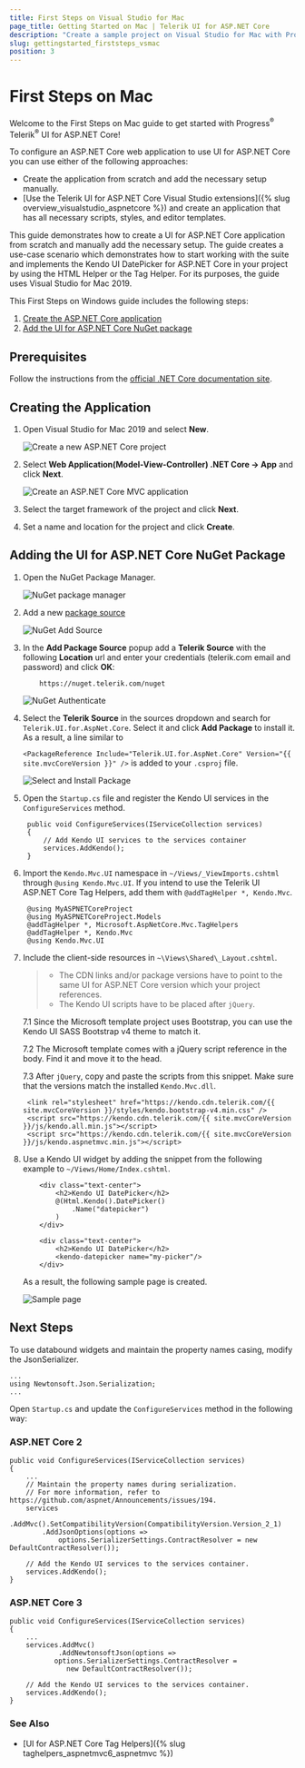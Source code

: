 ```yaml
---
title: First Steps on Visual Studio for Mac
page_title: Getting Started on Mac | Telerik UI for ASP.NET Core
description: "Create a sample project on Visual Studio for Mac with Progress Telerik UI for ASP.NET Core (aka MVC 6 or ASP.NET Core MVC)."
slug: gettingstarted_firststeps_vsmac
position: 3
---
```


# First Steps on Mac

Welcome to the First Steps on Mac guide to get started with Progress<sup>®</sup> Telerik<sup>®</sup> UI for ASP.NET Core!

To configure an ASP.NET Core web application to use UI for ASP.NET Core you can use either of the following approaches:

* Create the application from scratch and add the necessary setup manually.
* [Use the Telerik UI for ASP.NET Core Visual Studio extensions]({% slug overview_visualstudio_aspnetcore %}) and create an application that has all necessary scripts, styles, and editor templates.

This guide demonstrates how to create a UI for ASP.NET Core application from scratch and manually add the necessary setup. The guide creates a use-case scenario which demonstrates how to start working with the suite and implements the Kendo UI DatePicker for ASP.NET Core in your project by using the HTML Helper or the Tag Helper. For its purposes, the guide uses Visual Studio for Mac 2019.

This First Steps on Windows guide includes the following steps:

1. [Create the ASP.NET Core application](#creating-the-application)
1. [Add the UI for ASP.NET Core NuGet package](#adding-the-ui-for-aspnet-core-nuget-package)

## Prerequisites

Follow the instructions from the [official .NET Core documentation site](https://docs.microsoft.com/en-us/dotnet/core/macos-prerequisites?tabs=netcore2x).

## Creating the Application

1. Open Visual Studio for Mac 2019 and select **New**.

    ![Create a new ASP.NET Core project](images/mac-create-new.png)

2. Select **Web Application(Model-View-Controller) .NET Core -> App** and click **Next**.

    ![Create an ASP.NET Core MVC application](images/mac-select-web-app.png)

3. Select the target framework of the project and click **Next**.
4. Set a name and location for the project and click **Create**.    

## Adding the UI for ASP.NET Core NuGet Package

1. Open the NuGet Package Manager.

	![NuGet package manager](images/mac-manage-nuget.png)

2. Add a new [package source](https://docs.microsoft.com/en-us/visualstudio/mac/nuget-walkthrough?toc=%2Fnuget%2Ftoc.json&view=vsmac-2019#adding-package-sources)

	![NuGet Add Source](images/mac-add-nuget-source.png)

3.  In the **Add Package Source** popup add a **Telerik Source** with the following **Location** url and enter your credentials (telerik.com email and password) and click **OK**:

    ```
        https://nuget.telerik.com/nuget
    ```
	![NuGet Authenticate](images/mac-nuget-authenticate.png)

4. Select the **Telerik Source** in the sources dropdown and search for `Telerik.UI.for.AspNet.Core`. Select it and click **Add Package** to install it. 
As a result, a line similar to 

    `<PackageReference Include="Telerik.UI.for.AspNet.Core" Version="{{ site.mvcCoreVersion }}" />` is added to your `.csproj` file.

	![Select and Install Package](images/mac-nuget-install.png)

    

5. Open the `Startup.cs` file and register the Kendo UI services in the `ConfigureServices` method.

		public void ConfigureServices(IServiceCollection services)
		{
			// Add Kendo UI services to the services container
			services.AddKendo();
		}

6. Import the `Kendo.Mvc.UI` namespace in `~/Views/_ViewImports.cshtml` through `@using Kendo.Mvc.UI`. If you intend to use the Telerik UI ASP.NET Core Tag Helpers, add them with `@addTagHelper *, Kendo.Mvc`.

        
        @using MyASPNETCoreProject
	    @using MyASPNETCoreProject.Models
        @addTagHelper *, Microsoft.AspNetCore.Mvc.TagHelpers
        @addTagHelper *, Kendo.Mvc
        @using Kendo.Mvc.UI
        

7. Include the client-side resources in `~\Views\Shared\_Layout.cshtml`.

	> * The CDN links and/or package versions have to point to the same UI for ASP.NET Core version which your project references.
	> * The Kendo UI scripts have to be placed after `jQuery`.

    7.1 Since the Microsoft template project uses Bootstrap, you can use the Kendo UI SASS Bootstrap v4 theme to match it.

  	7.2 The Microsoft template comes with a jQuery script reference in the body. Find it and move it to the head.

    7.3 After `jQuery`, copy and paste the scripts from this snippet. Make sure that the versions match the installed `Kendo.Mvc.dll`.

		<link rel="stylesheet" href="https://kendo.cdn.telerik.com/{{ site.mvcCoreVersion }}/styles/kendo.bootstrap-v4.min.css" />
		<script src="https://kendo.cdn.telerik.com/{{ site.mvcCoreVersion }}/js/kendo.all.min.js"></script>   
		<script src="https://kendo.cdn.telerik.com/{{ site.mvcCoreVersion }}/js/kendo.aspnetmvc.min.js"></script>   			


8. Use a Kendo UI widget by adding the snippet from the following example to `~/Views/Home/Index.cshtml`.

	```tab-HtmlHelper
		<div class="text-center">
    		<h2>Kendo UI DatePicker</h2>
    		@(Html.Kendo().DatePicker()
       			.Name("datepicker")
    		)
		</div>
	```
	```tab-TagHelper
		<div class="text-center">
    		<h2>Kendo UI DatePicker</h2>
			<kendo-datepicker name="my-picker"/>
		</div>
	```

	As a result, the following sample page is created.

    ![Sample page](images/mac-sample-page.png)

## Next Steps

To use databound widgets and maintain the property names casing, modify the JsonSerializer. 

    ...
	using Newtonsoft.Json.Serialization;
	...

Open `Startup.cs` and update the `ConfigureServices` method in the following way:

###	ASP.NET Core 2

    public void ConfigureServices(IServiceCollection services)
	{
		...
		// Maintain the property names during serialization.
		// For more information, refer to https://github.com/aspnet/Announcements/issues/194.
		services
			.AddMvc().SetCompatibilityVersion(CompatibilityVersion.Version_2_1)
			.AddJsonOptions(options =>
				options.SerializerSettings.ContractResolver = new DefaultContractResolver());

		// Add the Kendo UI services to the services container.
		services.AddKendo();
	}

###	ASP.NET Core 3

    public void ConfigureServices(IServiceCollection services)
	{
		...
		services.AddMvc()
		        .AddNewtonsoftJson(options =>
			   options.SerializerSettings.ContractResolver =
			      new DefaultContractResolver());

		// Add the Kendo UI services to the services container.
		services.AddKendo();
	}

### See Also

* [UI for ASP.NET Core Tag Helpers]({% slug taghelpers_aspnetmvc6_aspnetmvc %})

